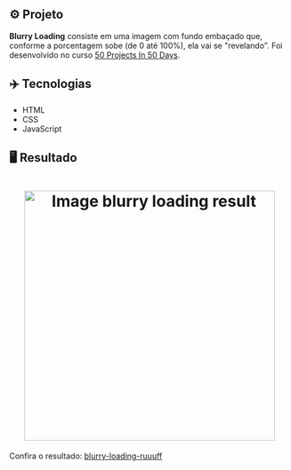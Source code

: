 ## ⚙️ Projeto

**Blurry Loading** consiste em uma imagem com fundo embaçado que, conforme a porcentagem sobe (de 0 até 100%), ela vai se "revelando". Foi desenvolvido no curso <a href="https://www.udemy.com/share/103Pv2AEcYdFxQQXUH">50 Projects In 50 Days</a>.

## ✈️ Tecnologias

- HTML
- CSS
- JavaScript

## 🖥️ Resultado

<h1 align="center">
  <img alt="Image blurry loading result" src="https://i.imgur.com/HW0g0b4.png" width="450px"> 
</h1>
Confira o resultado: <a href="https://blurry-loading-ruuuff.netlify.app">blurry-loading-ruuuff</a>
